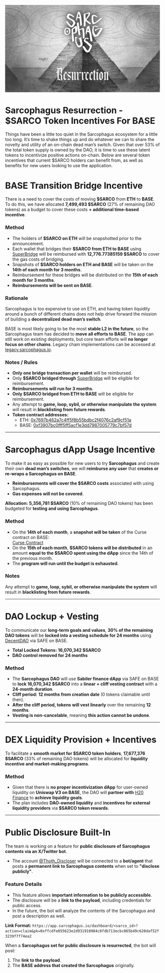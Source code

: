![image](https://github.com/sarcophagus-org/base-token-incentives/blob/main/resurrection.png)


# Sarcophagus Resurrection - $SARCO Token Incentives For BASE 

Things have been a little too quiet in the Sarcophagus ecosystem for a little too long. It’s time to shake things up and do whatever we can to share the novelty and utility of an on-chain dead man’s switch. Given that over 53% of the total token supply is owned by the DAO, it is time to use these latent tokens to incentivize positive actions on-chain. Below are several token incentives that current $SARCO holders can benefit from, as well as benefits for new users looking to use the application. 


# BASE Transition Bridge Incentive

There is a need to cover the costs of moving **$SARCO** from **ETH** to **BASE**. To do this, we have allocated **7,499,493 $SARCO** (27% of remaining DAO tokens) as a budget to cover these costs **+ additional time-based incentive**.

### Method
- The holders of **$SARCO on ETH** will be snapshotted prior to the announcement.
- Each wallet that bridges their **$SARCO from ETH to BASE** using [SuperBridge](https://superbridge.app/base) will be reimbursed with **12,776.77385159 $SARCO** to cover the gas costs of bridging.
- Snapshots of **$SARCO holders on ETH and BASE** will be taken on the **14th of each month for 3 months**.
- Reimbursement for these bridges will be distributed on the **15th of each month for 3 months**.
- **Reimbursements will be sent on BASE**.

### Rationale
Sarcophagus is too expensive to use on ETH, and having token liquidity around a bunch of different chains does not help drive forward the mission of building a **decentralized dead man’s switch**.

BASE is most likely going to be the most **stable L2 in the future**, so the Sarcophagus team has decided to **move all efforts to BASE**. The app can still work on existing deployments, but core team efforts will **no longer focus on other chains**. Legacy chain implementations can be accessed at [legacy.sarcophagus.io](https://legacy.sarcophagus.io).

### Notes / Rules
- **Only one bridge transaction per wallet** will be reimbursed.
- Only **$SARCO bridged through** [SuperBridge](https://superbridge.app/base) will be eligible for reimbursement.
- **Reimbursements will run for 3 months**.
- **Only $SARCO bridged from ETH to BASE** will be eligible for reimbursement.
- Any attempt to **game, loop, sybil, or otherwise manipulate the system** will result in **blacklisting from future rewards**.
- **Token contract addresses:**  
  - ETH: [0x7697b462a7c4ff5f8b55bdbc2f4076c2af9cf51a](https://etherscan.io/token/0x7697b462a7c4ff5f8b55bdbc2f4076c2af9cf51a)  
  - BASE: [0xf3907bc0fff5ff5acf1e3dd7987005779c7bf57d](https://basescan.org/token/0xf3907bc0fff5ff5acf1e3dd7987005779c7bf57d)

---


# Sarcophagus dApp Usage Incentive

To make it as easy as possible for new users to try **Sarcophagus** and create their own **dead man’s switches**, we will **reimburse any user** that **creates or re-wraps a Sarcophagus on BASE**.

- **Reimbursements will cover the $SARCO costs** associated with using Sarcophagus.
- **Gas expenses will not be covered**.

**Allocation:** **5,356,781 $SARCO** (10% of remaining DAO tokens) has been budgeted for **testing and using Sarcophagus**.

### Method
- On the **14th of each month**, a **snapshot will be taken** of the Curse contract on BASE:  
  [Curse Contract](https://basescan.org/address/0xc1984df3e3ddc1dc24d54179ccd5537e290c7e9c#tokentxns)
- On the **15th of each month**, **$SARCO tokens will be distributed** in an amount **equal to the $SARCO spent using the dApp** since the 14th of the previous month.
- The **program will run until the budget is exhausted**.

### Notes
Any attempt to **game, loop, sybil, or otherwise manipulate the system** will result in **blacklisting from future rewards**.

---


# DAO Lockup + Vesting


To communicate our **long-term goals and values**, **30% of the remaining DAO tokens** will be **locked into a vesting schedule for 24 months** using [DecentDAO](https://decentdao.org/) via SAFE on BASE.

- **Total Locked Tokens:** **16,070,342 $SARCO**
- **DAO control removed for 24 months**

### Method
- The **Sarcophagus DAO** will use **Sabiler finance dApp** via SAFE on BASE to **lock 16,070,342 $SARCO** into a **linear + cliff vesting contract** with a **24-month duration**.
- **Cliff period:** **12 months from creation date** (0 tokens claimable until then).
- **After the cliff period, tokens will vest linearly** over the remaining **12 months**.
- **Vesting is non-cancelable**, meaning **this action cannot be undone**.

---

# DEX Liquidity Provision + Incentives


To facilitate a **smooth market for $SARCO token holders**, **17,677,376 $SARCO** (33% of remaining DAO tokens) will be allocated for **liquidity incentive and market-making programs**.

### Method
- Given that there is **no proper incentivization dApp** for user-owned liquidity on **Uniswap V3 on BASE**, the DAO will **partner with** [H20 Finance](https://h20.finance/) to **achieve liquidity goals**.
- The plan includes **DAO-owned liquidity** and **incentives for external liquidity providers** via **$SARCO token rewards**.

---

# Public Disclosure Built-In


The team is working on a feature for **public disclosure of Sarcophagus contents via an X/Twitter bot**.

- The account [@Thoth_Discloser](https://x.com/Thoth_Discloser) will be connected to a **bot/agent** that posts a **permanent link to Sarcophagus contents** when set to **"disclose publicly"**.

### Feature Details
- This feature allows **important information to be publicly accessible**.
- The disclosure will be a **link to the payload**, including credentials for public access.
- In the future, the bot will analyze the contents of the Sarcophagus and post a description as well. 

**Link Format:**
`https://app.sarcophagus.io/dashboard/<sarco_id>?action=claim&pk=0xffcdfe055623e2d931910984c8fdb713ecbc065b49c620daf52f3239f7f74ea2`

When a **Sarcophagus set for public disclosure is resurrected**, the bot will post:
1. The **link to the payload**.
2. The **BASE address that created the Sarcophagus** originally.


